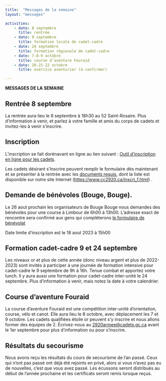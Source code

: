 ```yaml
---
title:  "Messages de la semaine"
layout: "messages"

activities: 
    - date: 8 septembre
      title: rentrée 
    - date: 9 septembre 
      title: formation locale de cadet-cadre 
    - date: 24 septembre 
      title: formation régionale de cadet-cadre 
    - date: 7-8-9 octobre 
      title: course d’aventure Fouraid 
    - date: 20-21-22 octobre
      title: exercice aventurier (à confirmer) 

---
```


**MESSAGES DE LA SEMAINE** 
 
## Rentrée 8 septembre 
 
La rentrée aura lieu le 8 septembre à 18h30 au 52 Saint-Rosaire. Plus d’information à venir, et parlez à  votre famille et amis du corps de cadets et invitez-les à venir s’inscrire. 
 
## Inscription 
 
L’inscription se fait dorénavant en ligne au lien suivant : [Outil d’inscription en ligne pour les cadets](https://www.canada.ca/fr/ministere-defense-nationale/services/cadets-rangers-juniors-canadiens/cadets/rejoignez-nous/outil-inscription-en-ligne.html). 
 
Les cadets désirant s’inscrire peuvent remplir le formulaire dès maintenant et se présenter à la rentrée avec les [documents requis](https://www.cc2920.ca/inscri_f.html), dont la liste est disponible sur notre site Internet (https://www.cc2920.ca/inscri_f.html) . 
 
## Demande de bénévoles (Bouge, Bouge). 
 
Le 26 aout prochain les organisateurs de Bouge Bouge nous demandes des bénévoles pour une course à Limbour de 6h00 à 13h00. L’adresse exact de rencontre sera confirmé aux gens qui compléterons [le formulaire de bénévolat](https://docs.google.com/forms/d/1DBeDSy2l65FTyf9cEIylL0X6y5vCIKldIiLM5Jb9iQw/edit) 
 
Date limite d’inscription est le 18 aout 2023 à 15h00 
 
## Formation cadet-cadre 9 et 24 septembre 
 
Les niveaux or et plus de cette année (donc niveau argent et plus de 2022-2023) sont invités à participer à une journée de formation intensive pour cadet-cadre le 9 septembre de 9h à 16h. Tenue combat et apportez votre lunch. 
Il y aura aussi une formation pour cadet-cadre inter-unité le 24 septembre. Plus d’information à venir, mais notez la date à votre calendrier. 
 
## Course d’aventure Fouraid 
 
La course d’aventure Fouraid est une compétition inter-unité d’orientation, course, vélo et canot. Elle aura lieu le 8 octobre, avec déplacement les 7 et 9 octobre. Les cadets qualifiées étoile or peuvent s’y inscrire et nous allons former des équipes de 2. Écrivez-nous au <2920armee@cadets.gc.ca> avant le 1er septembre pour plus d’information ou pour s’inscrire. 
 
## Résultats du secourisme 
 
Nous avons reçu les résultats du cours de secourisme de l’an passé. Ceux qui n’ont pas passé ont déjà été rejoints en privé, alors si vous n’avez pas eu de nouvelles, c’est que vous avez passé. Les écussons seront distribués au début de l’année prochaine et les certificats seront remis lorsque reçus. 
 




 
